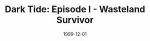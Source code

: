 ---
mission_id: darktide
slug: "dark-tide-episode-i-wasteland-survivor"
editorsChoice:
title: "Dark Tide: Episode I - Wasteland Survivor"
authors: 
    - "Patrick Haslow"
date: 1999-12-01
filename: "darktide.zip"
description: "Kyle Katarn and Jan Ors are forced to crash land in the badlands of Tatooine. Armed only with a bryar pistol and  thermal detonators, Katarn must forge his way through a land ruled by villainous bandits and fearsome Sandpeople, in the hope that he can locate the key to his escape..."
cover:
levelReplaced:	SECBASE
difficulty: yes
bm:	yes
fme: yes
wax: yes
three_do: yes
voc: yes
gmd: yes
vue: no
lfd: yes
base: "New level from scratch" 
editors: "Dark Forge 1.2"

---